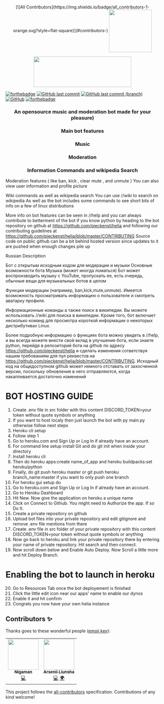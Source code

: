 <p align="center">
<!-- ALL-CONTRIBUTORS-BADGE:START - Do not remove or modify this section -->
[![All Contributors](https://img.shields.io/badge/all_contributors-1-orange.svg?style=flat-square)](#contributors-)
<!-- ALL-CONTRIBUTORS-BADGE:END -->
<img align="center" src="https://raw.githubusercontent.com/pieckenst/helia/current/heliacircle.png" height="140" width="140">
</p>

<p align="center">
<img align="center" src="https://raw.githubusercontent.com/pieckenst/helia/current/bitmapm.png" height="100" width="320">
</p>

[![forthebadge](https://forthebadge.com/images/badges/made-with-python.svg)](https://forthebadge.com)
[![GitHub last commit](https://img.shields.io/github/last-commit/pieckenst/helia?style=for-the-badge)](https://github.com/pieckenst/helia/commits/current)
[![GitHub last commit (branch)](https://img.shields.io/github/last-commit/pieckenst/helia/canary?color=ff4500&label=CANARY%3ALAST%20COMMIT&style=for-the-badge)](https://github.com/pieckenst/helia/commits/canary)
[![GitHub](https://img.shields.io/github/license/pieckenst/helia?style=for-the-badge)](https://github.com/pieckenst/helia/blob/master/LICENSE)
[![forthebadge](https://forthebadge.com/images/badges/built-with-love.svg)](https://forthebadge.com)

<div align="center">
<h3 align="center">An opensource music and moderation bot made for your pleasure)</h3>  
<h3 align="center">Main bot features</h3>
<h3 align="center"> Music </h3>
<h3 align="center"> Moderation </h3>
<h3 align="center"> Information Commands and wikipedia Search</h3>
</div>

Moderation features ( like ban, kick , clear mute , and unmute ) You can also view user information and profile picture

Wiki commands as well as wikipedia search You can use //wiki to search on wikipedia As well as the bot includes some commands to see short bits of info on a few of linux distributions

More info on bot features can be seen in //help and you can always contribute to betterment of the bot if you know python by heading to the bot repository on github at https://github.com/pieckenst/helia and following our contributing guidelines at https://github.com/pieckenst/helia/blob/master/CONTRIBUTING
Source code on public github can be a bit behind hosted version since updates to it are pushed when enough changes pile up

Russian Description

Бот с открытым исходным кодом для модерации и музыки Основные возможности бота Музыка (может иногда ломаться) Бот может воспроизводить музыку с YouTube, пропускать ее, есть очередь, обычные вещи для музыкальных ботов в целом

Функции модерации (например, ban,kick,mute,unmute).  Имеется возможность просматривать информацию о пользователе и смотреть аватарку профиля.

Информационные команды а также поиск в википедии. Вы можете использовать //wiki для поиска в википедии. Кроме того, бот включает несколько команд для просмотра короткой информации о некоторых дистрибутивах Linux.

Более подробную информацию о функциях бота можно увидеть в //help, и вы всегда можете внести свой вклад в улучшение бота, если знаете python, перейдя в репозиторий бота на github по адресу https://github.com/pieckenst/helia и сделать изменения сответствуя нашим требованиям для пул реквестов на https://github.com/pieckenst/helia/blob/master/CONTRIBUTING. Исходный код на общедоступном github может немного отставать от захосченной версии, поскольку обновления в него отправляются, когда накапливается достаточно изменений

# BOT HOSTING GUIDE
1. Create .env file in src folder with this content
DISCORD_TOKEN=your token without quote symbols or anything
2. If you want to host localy then just launch the bot with py main.py otherwise follow next steps
3. Heroku cli setup
4. Follow step 1 
5. Go to heroku.com and Sign Up or Log In if already have an account.
6. For command line setup install Git and do git init when inside your directory
7. Install heroku cli
8. Then do heroku apps:create name_of_app and heroku buildpacks:set heroku/python
9. Finally, do git push heroku master or git push heroku branch_name:master if you want to only push one branch
10. For heroku gui setup do
11. Go to heroku.com and Sign Up or Log In if already have an account.
12. Go to Heroku Dashboard
13. Hit New. Now give the application on heroku a unique name
14. Click on Connect to Github. You might need to Authorize the app. If so Do It. 
15. Create a private repository on github 
16. Upload bot files into your private repository and edit gitignore and remove .env file mentions from there
17. Create .env file in src folder of your private repository with this content
DISCORD_TOKEN=your token without quote symbols or anything
18. Now go back to heroku and link your private repository there by entering your name of private repository. Hit search and then connect.
19. Now scroll down below and Enable Auto Deploy. Now Scroll a little more and hit Deploy Branch.
# Enabling the bot to launch in heroku
20. Go to Resources Tab once the bot deployement is finished
21. Click the little edit icon near our apps' name to enable our dynos
22. Enable it and hit confirm
23. Congrats you now have your own helia instance

## Contributors ✨

Thanks goes to these wonderful people ([emoji key](https://allcontributors.org/docs/en/emoji-key)):

<!-- ALL-CONTRIBUTORS-LIST:START - Do not remove or modify this section -->
<!-- prettier-ignore-start -->
<!-- markdownlint-disable -->
<table>
  <tr>
    <td align="center"><a href="https://discord.gg/5JEb7ju"><img src="https://avatars.githubusercontent.com/u/52179357?v=4?s=100" width="100px;" alt=""/><br /><sub><b>Nigaman</b></sub></a><br /><a href="https://github.com/Helia-Developers/helia/commits?author=NigamanRPG" title="Code">💻</a></td>
    <td align="center"><a href="http://arslee.tk"><img src="https://avatars.githubusercontent.com/u/50916030?v=4?s=100" width="100px;" alt=""/><br /><sub><b>Arsenii Liunsha</b></sub></a><br /><a href="https://github.com/Helia-Developers/helia/commits?author=arslee07" title="Code">💻</a> <a href="#translation-arslee07" title="Translation">🌍</a></td>
  </tr>
</table>

<!-- markdownlint-restore -->
<!-- prettier-ignore-end -->

<!-- ALL-CONTRIBUTORS-LIST:END -->

This project follows the [all-contributors](https://github.com/all-contributors/all-contributors) specification. Contributions of any kind welcome!